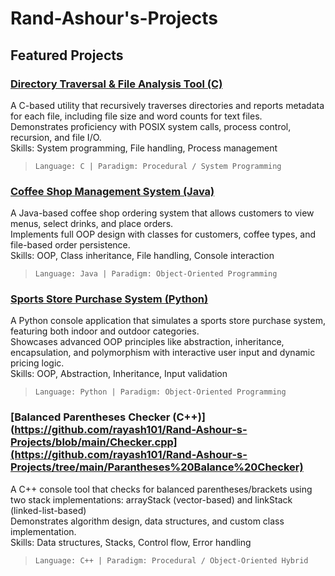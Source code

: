 # Rand-Ashour's-Projects

## Featured Projects

### [Directory Traversal & File Analysis Tool (C)](https://github.com/rayash101/Rand-Ashour-s-Projects/tree/main/Sporting%20Goods%20Shopping%20Application)
A C-based utility that recursively traverses directories and reports metadata for each file, including file size and word counts for text files.  
Demonstrates proficiency with POSIX system calls, process control, recursion, and file I/O.  
Skills: System programming, File handling, Process management  
> `Language: C | Paradigm: Procedural / System Programming`

### [Coffee Shop Management System (Java)](https://github.com/rayash101/Rand-Ashour-s-Projects/tree/main/Coffee%20Shop%20Ordering%20System)
A Java-based coffee shop ordering system that allows customers to view menus, select drinks, and place orders.  
Implements full OOP design with classes for customers, coffee types, and file-based order persistence.  
Skills: OOP, Class inheritance, File handling, Console interaction  
> `Language: Java | Paradigm: Object-Oriented Programming`

### [Sports Store Purchase System (Python)](https://github.com/rayash101/Rand-Ashour-s-Projects/tree/main/Sporting%20Goods%20Shopping%20Application)
A Python console application that simulates a sports store purchase system, featuring both indoor and outdoor categories.  
Showcases advanced OOP principles like abstraction, inheritance, encapsulation, and polymorphism with interactive user input and dynamic pricing logic.  
Skills: OOP, Abstraction, Inheritance, Input validation  
> `Language: Python | Paradigm: Object-Oriented Programming`

### [Balanced Parentheses Checker (C++)](https://github.com/rayash101/Rand-Ashour-s-Projects/blob/main/Checker.cpp](https://github.com/rayash101/Rand-Ashour-s-Projects/tree/main/Parantheses%20Balance%20Checker)
A C++ console tool that checks for balanced parentheses/brackets using two stack implementations: arrayStack (vector-based) and linkStack (linked-list-based)  
Demonstrates algorithm design, data structures, and custom class implementation.  
Skills: Data structures, Stacks, Control flow, Error handling  
> `Language: C++ | Paradigm: Procedural / Object-Oriented Hybrid`

